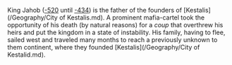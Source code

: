 King Jahob ([-520](/Year/-520) until [-434](\Year/-434)) is the father of the founders of [Kestalis](/Geography/City of Kestalis.md).
A prominent mafia-cartel took the opportunity of his death (by natural reasons) for a *coup* that overthrew his heirs and put the kingdom in a state of instability.
His family, having to flee, sailed west and traveled many months to reach a previously unknown to them continent, where they founded [Kestalis](/Geography/City of Kestalid.md).

